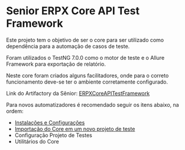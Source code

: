 # Senior ERPX Core API Test Framework

Este projeto tem o objetivo de ser o core para ser utilizado como dependência para a automação de casos de teste.

Foram utilizados o TestNG 7.0.0 como o motor de teste e o Allure Framework para exportação de relatório.

Neste core foram criados alguns facilitadores, onde para o correto funcionamento deve-se ter o ambiente corretamente configurado.

Link do Artifactory da Sênior: [ERPXCoreAPITestFramework](http://maven.senior.com.br:8081/artifactory/webapp/#/artifacts/browse/tree/General/libs-release-local/br/com/senior/ERPXCoreAPITestFramework)

Para novos automatizadores é recomendado seguir os itens abaixo, na ordem:
* [Instalações e Configurações](http://git.senior.com.br/gestao-empresarial/erpx-core-api-test/wikis/Instala%C3%A7%C3%B5es-e-Configura%C3%A7%C3%B5es)
* [Importação do Core em um novo projeto de teste](http://git.senior.com.br/gestao-empresarial/erpx-core-api-test/wikis/Importa%C3%A7%C3%A3o-do-Core-em-um-novo-projeto-de-teste)
* Configuração Projeto de Testes
* Utilitários do Core